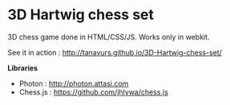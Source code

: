 3D Hartwig chess set 
====================

3D chess game done in HTML/CSS/JS.
Works only in webkit.

See it in action : http://tanavurs.github.io/3D-Hartwig-chess-set/

**Libraries**

* Photon : http://photon.attasi.com
* Chess.js : https://github.com/jhlywa/chess.js
